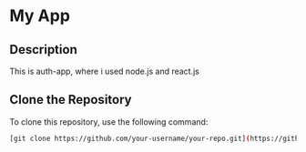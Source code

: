 # My App

## Description

This is auth-app, where i used node.js and react.js

## Clone the Repository

To clone this repository, use the following command:

```bash
[git clone https://github.com/your-username/your-repo.git](https://github.com/sunilkumarroy450/auth_app.git)

